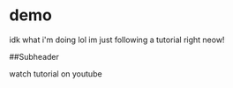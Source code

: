 # demo
idk what i'm doing lol im just following a tutorial right neow!

##Subheader

watch tutorial on youtube